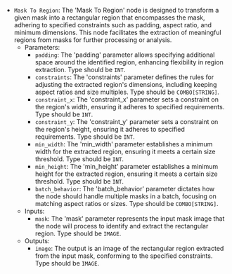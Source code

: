 - `Mask To Region`: The 'Mask To Region' node is designed to transform a given mask into a rectangular region that encompasses the mask, adhering to specified constraints such as padding, aspect ratio, and minimum dimensions. This node facilitates the extraction of meaningful regions from masks for further processing or analysis.
    - Parameters:
        - `padding`: The 'padding' parameter allows specifying additional space around the identified region, enhancing flexibility in region extraction. Type should be `INT`.
        - `constraints`: The 'constraints' parameter defines the rules for adjusting the extracted region's dimensions, including keeping aspect ratios and size multiples. Type should be `COMBO[STRING]`.
        - `constraint_x`: The 'constraint_x' parameter sets a constraint on the region's width, ensuring it adheres to specified requirements. Type should be `INT`.
        - `constraint_y`: The 'constraint_y' parameter sets a constraint on the region's height, ensuring it adheres to specified requirements. Type should be `INT`.
        - `min_width`: The 'min_width' parameter establishes a minimum width for the extracted region, ensuring it meets a certain size threshold. Type should be `INT`.
        - `min_height`: The 'min_height' parameter establishes a minimum height for the extracted region, ensuring it meets a certain size threshold. Type should be `INT`.
        - `batch_behavior`: The 'batch_behavior' parameter dictates how the node should handle multiple masks in a batch, focusing on matching aspect ratios or sizes. Type should be `COMBO[STRING]`.
    - Inputs:
        - `mask`: The 'mask' parameter represents the input mask image that the node will process to identify and extract the rectangular region. Type should be `IMAGE`.
    - Outputs:
        - `image`: The output is an image of the rectangular region extracted from the input mask, conforming to the specified constraints. Type should be `IMAGE`.
